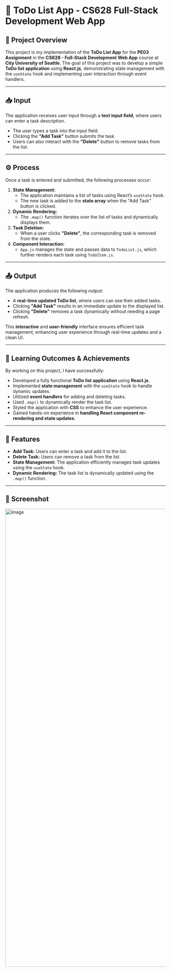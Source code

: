 # 📝 ToDo List App - CS628 Full-Stack Development Web App  

## 📌 Project Overview  
This project is my implementation of the **ToDo List App** for the **PE03 Assignment** in the **CS628 - Full-Stack Development Web App** course at **City University of Seattle**. The goal of this project was to develop a simple **ToDo list application** using **React.js**, demonstrating state management with the `useState` hook and implementing user interaction through event handlers.

---

## 📥 Input  
The application receives user input through a **text input field**, where users can enter a task description.  
- The user types a task into the input field.  
- Clicking the **"Add Task"** button submits the task.  
- Users can also interact with the **"Delete"** button to remove tasks from the list.  

---

## ⚙️ Process  
Once a task is entered and submitted, the following processes occur:  
1. **State Management:**  
   - The application maintains a list of tasks using React’s `useState` hook.  
   - The new task is added to the **state array** when the "Add Task" button is clicked.  
2. **Dynamic Rendering:**  
   - The `.map()` function iterates over the list of tasks and dynamically displays them.  
3. **Task Deletion:**  
   - When a user clicks **"Delete"**, the corresponding task is removed from the state.  
4. **Component Interaction:**  
   - `App.js` manages the state and passes data to `TodoList.js`, which further renders each task using `TodoItem.js`.  

---

## 📤 Output  
The application produces the following output:  
- A **real-time updated ToDo list**, where users can see their added tasks.  
- Clicking **"Add Task"** results in an immediate update to the displayed list.  
- Clicking **"Delete"** removes a task dynamically without needing a page refresh.  

This **interactive** and **user-friendly** interface ensures efficient task management, enhancing user experience through real-time updates and a clean UI.  

---

## 🎯 Learning Outcomes & Achievements  
By working on this project, I have successfully:  
- Developed a fully functional **ToDo list application** using **React.js**.  
- Implemented **state management** with the `useState` hook to handle dynamic updates.  
- Utilized **event handlers** for adding and deleting tasks.  
- Used `.map()` to dynamically render the task list.  
- Styled the application with **CSS** to enhance the user experience.  
- Gained hands-on experience in **handling React component re-rendering and state updates**.  

---

## 🚀 Features  
- **Add Task:** Users can enter a task and add it to the list.  
- **Delete Task:** Users can remove a task from the list.  
- **State Management:** The application efficiently manages task updates using the `useState` hook.  
- **Dynamic Rendering:** The task list is dynamically updated using the `.map()` function.  

---

## 📸 Screenshot  
<img width="1440" alt="image" src="https://github.com/user-attachments/assets/ebfe4a14-f636-49a2-b684-ed59857d222b" />

